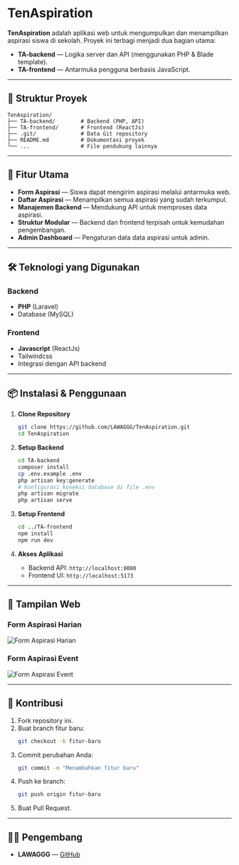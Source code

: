 # TenAspiration

**TenAspiration** adalah aplikasi web untuk mengumpulkan dan menampilkan aspirasi siswa di sekolah. Proyek ini terbagi menjadi dua bagian utama:

- **TA-backend** — Logika server dan API (menggunakan PHP & Blade template).
- **TA-frontend** — Antarmuka pengguna berbasis JavaScript.

---

## 📂 Struktur Proyek

```
TenAspiration/
├── TA-backend/        # Backend (PHP, API)
├── TA-frontend/       # Frontend (ReactJs)
├── .git/              # Data Git repository
├── README.md          # Dokumentasi proyek
└── ...                # File pendukung lainnya
```

---

## 🚀 Fitur Utama

- **Form Aspirasi** — Siswa dapat mengirim aspirasi melalui antarmuka web.
- **Daftar Aspirasi** — Menampilkan semua aspirasi yang sudah terkumpul.
- **Manajemen Backend** — Mendukung API untuk memproses data aspirasi.
- **Struktur Modular** — Backend dan frontend terpisah untuk kemudahan pengembangan.
- **Admin Dashboard** — Pengaturan data data aspirasi untuk admin.

---

## 🛠️ Teknologi yang Digunakan

### Backend
- **PHP** (Laravel)
- Database (MySQL)

### Frontend
- **Javascript** (ReactJs)
- Tailwindcss
- Integrasi dengan API backend

---

## 📦 Instalasi & Penggunaan

1. **Clone Repository**
   ```bash
   git clone https://github.com/LAWAGGG/TenAspiration.git
   cd TenAspiration
   ```

2. **Setup Backend**
   ```bash
   cd TA-backend
   composer install
   cp .env.example .env
   php artisan key:generate
   # Konfigurasi koneksi database di file .env
   php artisan migrate
   php artisan serve
   ```

3. **Setup Frontend**
   ```bash
   cd ../TA-frontend
   npm install
   npm run dev
   ```

4. **Akses Aplikasi**
   - Backend API: `http://localhost:8000`
   - Frontend UI: `http://localhost:5173`

---

## 📸 Tampilan Web
### Form Aspirasi Harian
![Form Aspirasi Harian](https://res.cloudinary.com/dnm8qczle/image/upload/v1757747659/Screenshot_2025-09-13_140559_u49qso.png)

### Form Aspirasi Event
![Form Aspirasi Event](https://res.cloudinary.com/dnm8qczle/image/upload/v1757747659/Screenshot_2025-09-13_140544_dly8ir.png)


---

## 🤝 Kontribusi

1. Fork repository ini.
2. Buat branch fitur baru:  
   ```bash
   git checkout -b fitur-baru
   ```
3. Commit perubahan Anda:  
   ```bash
   git commit -m "Menambahkan fitur baru"
   ```
4. Push ke branch:  
   ```bash
   git push origin fitur-baru
   ```
5. Buat Pull Request.

---

## 👨‍💻 Pengembang
- **LAWAGGG** — [GitHub](https://github.com/LAWAGGG)


